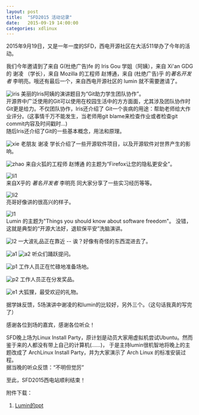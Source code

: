 ```yaml
---
layout: post
title:  "SFD2015 活动记录"
date:   2015-09-19 14:00:00
categories: xdlinux 
---
```

  
2015年9月19日，又是一年一度的SFD，西电开源社区在大活511举办了今年的活动。  
  
我们今年邀请到了来自 G(杜绝广告)fe 的 Iris Gou 学姐（阿姨），来自 Xi'an GDG 的 谢凌 （学长），来自 Mozilla 的工程师 赵博通，来自 (杜绝广告)乎 的*著名开发者* 李明亮。哦还有最后一个，来自西电开源社区的 lumin 就不需要邀请了。
   
![iris](/p/IMG_7810.JPG.jpg)
美丽的Iris阿姨的演讲题目为“Git助力学生团队协作”。  
开源界中广泛使用的Git可以使用在校园生活中的方方面面，尤其涉及团队协作时Git更是给力。不仅团队协作，Iris还介绍了
Git一个丧病的用途：帮助老师给大作业评分。(这事情千万不能发生，当老师用git blame来检查作业或者检查git commit内容及时间戳时...)  
随后Iris还介绍了Git的一些基本概念，用法和原理。  
  
![xie](/p/IMG_7848.JPG.jpg)
老朋友 谢凌 学长介绍了一些开源软件项目，以及开源软件对世界产生的影响。
  
![zhao](/p/IMG_7858.JPG.jpg)
来自火狐的工程师 赵博通 的主题为“Firefox让您的隐私更安全”。
  
![li1](/p/IMG_7867.JPG.jpg)  
来自X乎的 *著名开发者* 李明亮 同大家分享了一些实习经历等等。

![li2](/p/IMG_7868.JPG.jpg)  
亮哥好像讲的很高兴的样子。
  
![l1](/p/IMG_7878.JPG.jpg)  
Lumin 的主题为"Things you should know about software freedom"。
没错，这就是典型的“开源大法好，退软保平安”洗脑演讲。
  
![l2](/p/IMG_7884.JPG.jpg)
一大波礼品正在靠近 -- 诶？好像有奇怪的东西混进去了。
 
![a1](/p/IMG_7847.JPG.jpg)
![a2](/p/IMG_7881.JPG.jpg)
听众们踊跃提问。  
  
![p1](/p/IMG_7804.JPG.jpg)
工作人员正在忙碌地准备场地。  
  
![p2](/p/IMG_7889.JPG.jpg)
工作人员正在分发奖品。  
  
![e1](/p/IMG_7892.JPG.jpg)
大狐狸，最受欢迎的礼物。  
  
据学妹反馈，5场演讲中谢凌的和lumin的比较好，另外三个。（这句话我真的写完了）
  
感谢各位到场的嘉宾，感谢各位听众！  
  
SFD晚上场为Linux Install Party，原计划是动员大家用虚拟机尝试Ubuntu。然而鉴于来的人都没有带上自己的计算机(......)，
于是主持lumin很机智地将晚上的主题改成了 ArchLinux Install Party，并为大家演示了 Arch Linux 的标准安装过程。  
据当晚的听众反馈：“不明但觉厉”  
  
至此，SFD2015西电站顺利结束！
  
附件下载：  
1. [Lumin的ppt](/p/2015.sfd.pdf)
